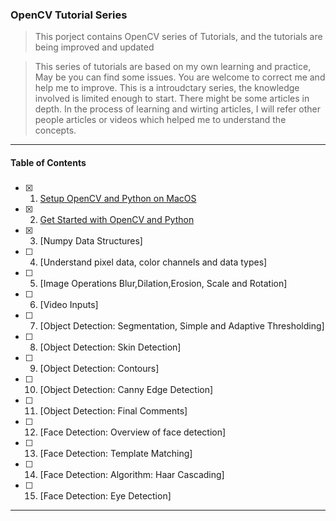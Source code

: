 ### OpenCV Tutorial Series
 
> This porject contains OpenCV series of Tutorials, and the tutorials are being improved and updated
 
> This series of tutorials are based on my own learning and practice, May be you can find some issues. You are welcome to correct me and help me to improve. 
> This is a introudctary series, the knowledge involved is limited enough to start. There might be some articles in depth. 
> In the process of learning and wirting articles, I will refer other people articles or videos which helped me to understand the concepts.

---
#### Table of Contents
#####
- [x] 1. [Setup OpenCV and Python on MacOS](https://dastaniqbal.github.io/blog/2021-05-15-opencv-series-installing-python-and-opencv-on-mac/)
- [x] 2. [Get Started with OpenCV and Python](https://dastaniqbal.github.io/blog/2021-05-17-opencv-series-2-get-started-with-opencv-and-python/)
- [x] 3. [Numpy Data Structures]
- [ ] 4. [Understand pixel data, color channels and data types]
- [ ] 5. [Image Operations Blur,Dilation,Erosion, Scale and Rotation]
- [ ] 6. [Video Inputs]
- [ ] 7. [Object Detection: Segmentation, Simple and Adaptive Thresholding]
- [ ] 8. [Object Detection: Skin Detection]
- [ ] 9. [Object Detection: Contours]
- [ ] 10. [Object Detection: Canny Edge Detection]
- [ ] 11. [Object Detection: Final Comments]
- [ ] 12. [Face Detection: Overview of face detection]
- [ ] 13. [Face Detection: Template Matching]
- [ ] 14. [Face Detection: Algorithm: Haar Cascading]
- [ ] 15. [Face Detection: Eye Detection]
---
